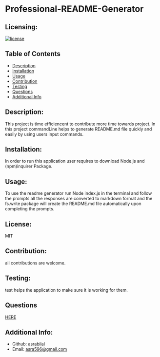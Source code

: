 #  Professional-README-Generator

  ## Licensing:
  [![license](https://img.shields.io/badge/license-MIT-blue)](https://shields.io)

  ## Table of Contents 
  - [Description](#description)
  - [Installation](#installation)
  - [Usage](#usage)
  - [Contribution](#contribution)
  - [Testing](#testing)
  - [Questions](#questions)
  - [Additional Info](#additional-info)
 

  ## Description:
   This project is time efficiencent to contribute more time towards project. In this project commandLine helps to generate README.md file quickly and easily by using users input commands.

  ## Installation:
  In order to run this application user requires to download Node.js and (npm)inquirer Package.

  ## Usage:
  To use the readme generator run Node index.js in the terminal and follow the prompts all the responses are converted to markdown format and the fs.write package will create the README.md file automatically upon completing the prompts.

  ## License:
  MIT

  ## Contribution:
  all contributions are welcome.  

  ## Testing:
  test helps the application to make sure it is working for them. 

  ## Questions
  [HERE](https://github.com/asrabilal)

   
  
  ## Additional Info:
  - Github: [asrabilal](https://github.com/asrabilal)
  - Email: asra596@gmail.com 